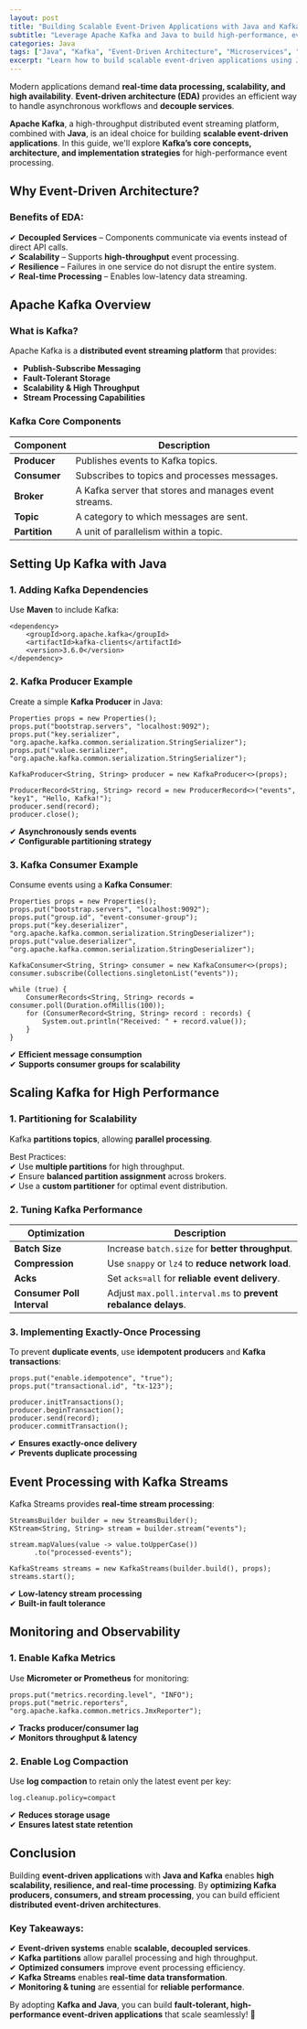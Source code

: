 ```yaml
---
layout: post
title: "Building Scalable Event-Driven Applications with Java and Kafka"
subtitle: "Leverage Apache Kafka and Java to build high-performance, event-driven architectures."
categories: Java
tags: ["Java", "Kafka", "Event-Driven Architecture", "Microservices", "Streaming", "Scalability"]
excerpt: "Learn how to build scalable event-driven applications using Java and Apache Kafka. This guide covers architecture, best practices, and performance optimizations."
---
```




Modern applications demand **real-time data processing, scalability, and high availability**. **Event-driven architecture (EDA)** provides an efficient way to handle asynchronous workflows and **decouple services**.

**Apache Kafka**, a high-throughput distributed event streaming platform, combined with **Java**, is an ideal choice for building **scalable event-driven applications**. In this guide, we'll explore **Kafka’s core concepts, architecture, and implementation strategies** for high-performance event processing.

## Why Event-Driven Architecture?

### Benefits of EDA:

✔ **Decoupled Services** – Components communicate via events instead of direct API calls.  
✔ **Scalability** – Supports **high-throughput** event processing.  
✔ **Resilience** – Failures in one service do not disrupt the entire system.  
✔ **Real-time Processing** – Enables low-latency data streaming.

## Apache Kafka Overview

### What is Kafka?

Apache Kafka is a **distributed event streaming platform** that provides:

- **Publish-Subscribe Messaging**
- **Fault-Tolerant Storage**
- **Scalability & High Throughput**
- **Stream Processing Capabilities**

### Kafka Core Components

| Component    | Description |
|-------------|------------|
| **Producer** | Publishes events to Kafka topics. |
| **Consumer** | Subscribes to topics and processes messages. |
| **Broker**   | A Kafka server that stores and manages event streams. |
| **Topic**    | A category to which messages are sent. |
| **Partition** | A unit of parallelism within a topic. |

## Setting Up Kafka with Java

### 1. Adding Kafka Dependencies

Use **Maven** to include Kafka:

```
<dependency>
    <groupId>org.apache.kafka</groupId>
    <artifactId>kafka-clients</artifactId>
    <version>3.6.0</version>
</dependency>
```

### 2. Kafka Producer Example

Create a simple **Kafka Producer** in Java:

```
Properties props = new Properties();
props.put("bootstrap.servers", "localhost:9092");
props.put("key.serializer", "org.apache.kafka.common.serialization.StringSerializer");
props.put("value.serializer", "org.apache.kafka.common.serialization.StringSerializer");

KafkaProducer<String, String> producer = new KafkaProducer<>(props);

ProducerRecord<String, String> record = new ProducerRecord<>("events", "key1", "Hello, Kafka!");
producer.send(record);
producer.close();
```

✔ **Asynchronously sends events**  
✔ **Configurable partitioning strategy**

### 3. Kafka Consumer Example

Consume events using a **Kafka Consumer**:

```
Properties props = new Properties();
props.put("bootstrap.servers", "localhost:9092");
props.put("group.id", "event-consumer-group");
props.put("key.deserializer", "org.apache.kafka.common.serialization.StringDeserializer");
props.put("value.deserializer", "org.apache.kafka.common.serialization.StringDeserializer");

KafkaConsumer<String, String> consumer = new KafkaConsumer<>(props);
consumer.subscribe(Collections.singletonList("events"));

while (true) {
    ConsumerRecords<String, String> records = consumer.poll(Duration.ofMillis(100));
    for (ConsumerRecord<String, String> record : records) {
        System.out.println("Received: " + record.value());
    }
}
```

✔ **Efficient message consumption**  
✔ **Supports consumer groups for scalability**

## Scaling Kafka for High Performance

### 1. Partitioning for Scalability

Kafka **partitions topics**, allowing **parallel processing**.

Best Practices:  
✔ Use **multiple partitions** for high throughput.  
✔ Ensure **balanced partition assignment** across brokers.  
✔ Use a **custom partitioner** for optimal event distribution.

### 2. Tuning Kafka Performance

| Optimization  | Description |
|--------------|------------|
| **Batch Size** | Increase `batch.size` for **better throughput**. |
| **Compression** | Use `snappy` or `lz4` to **reduce network load**. |
| **Acks** | Set `acks=all` for **reliable event delivery**. |
| **Consumer Poll Interval** | Adjust `max.poll.interval.ms` to **prevent rebalance delays**. |

### 3. Implementing Exactly-Once Processing

To prevent **duplicate events**, use **idempotent producers** and **Kafka transactions**:

```
props.put("enable.idempotence", "true");
props.put("transactional.id", "tx-123");

producer.initTransactions();
producer.beginTransaction();
producer.send(record);
producer.commitTransaction();
```

✔ **Ensures exactly-once delivery**  
✔ **Prevents duplicate processing**

## Event Processing with Kafka Streams

Kafka Streams provides **real-time stream processing**:

```
StreamsBuilder builder = new StreamsBuilder();
KStream<String, String> stream = builder.stream("events");

stream.mapValues(value -> value.toUpperCase())
      .to("processed-events");

KafkaStreams streams = new KafkaStreams(builder.build(), props);
streams.start();
```

✔ **Low-latency stream processing**  
✔ **Built-in fault tolerance**

## Monitoring and Observability

### 1. Enable Kafka Metrics

Use **Micrometer or Prometheus** for monitoring:

```
props.put("metrics.recording.level", "INFO");
props.put("metric.reporters", "org.apache.kafka.common.metrics.JmxReporter");
```

✔ **Tracks producer/consumer lag**  
✔ **Monitors throughput & latency**

### 2. Enable Log Compaction

Use **log compaction** to retain only the latest event per key:

```
log.cleanup.policy=compact
```

✔ **Reduces storage usage**  
✔ **Ensures latest state retention**

## Conclusion

Building **event-driven applications** with **Java and Kafka** enables **high scalability, resilience, and real-time processing**. By **optimizing Kafka producers, consumers, and stream processing**, you can build efficient **distributed event-driven architectures**.

### Key Takeaways:
✔ **Event-driven systems** enable **scalable, decoupled services**.  
✔ **Kafka partitions** allow parallel processing and high throughput.  
✔ **Optimized consumers** improve event processing efficiency.  
✔ **Kafka Streams** enables **real-time data transformation**.  
✔ **Monitoring & tuning** are essential for **reliable performance**.

By adopting **Kafka and Java**, you can build **fault-tolerant, high-performance event-driven applications** that scale seamlessly! 🚀
